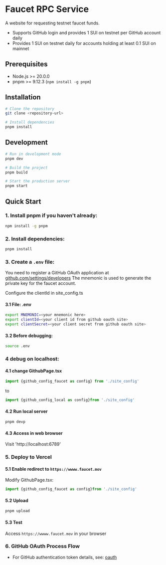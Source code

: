 # Faucet RPC Service
A website for requesting testnet faucet funds.
- Supports GitHub login and provides 1 SUI on testnet per GitHub account daily
- Provides 1 SUI on testnet daily for accounts holding at least 0.1 SUI on mainnet

## Prerequisites

- Node.js >= 20.0.0
- pnpm >= 9.12.3 (`npm install -g pnpm`)

## Installation

```bash
# Clone the repository
git clone <repository-url>

# Install dependencies
pnpm install
```

## Development

```bash
# Run in development mode
pnpm dev

# Build the project
pnpm build

# Start the production server
pnpm start
```

## Quick Start

### 1. Install pnpm if you haven't already:
```bash
npm install -g pnpm
```

### 2. Install dependencies:
```bash
pnpm install
```

### 3. Create a `.env` file:
You need to register a GitHub OAuth application at [github.com/settings/developers](https://github.com/settings/developers)
The mnemonic is used to generate the private key for the faucet account.

Configure the clientId in site_config.ts

#### 3.1 File: .env
```bash
export MNEMONIC=<your mnemonic here>
export clientId=<your client id from github oauth site>
export clientSecret=<your client secret from github oauth site>
```

#### 3.2 Before debugging:
```bash
source .env
```
### 4 debug on localhost:
#### 4.1 change GithubPage.tsx
```ts
import {github_config_faucet as config} from './site_config'
```
to
```ts
import {github_config_local as config}from './site_config'
```

#### 4.2 Run local server
```bash
pnpm devp
```

#### 4.3 Access in web browser
Visit 'http://localhost:6789'

### 5. Deploy to Vercel
#### 5.1 Enable redirect to `https://wwww.faucet.mov`
Modify GithubPage.tsx:
```ts
import {github_config_faucet as config}from './site_config'
```

#### 5.2 Upload
```bash
pnpm upload
```

#### 5.3 Test
Access `https://wwww.faucet.mov` in your browser

### 6. GitHub OAuth Process Flow
- For GitHub authentication token details, see: [oauth](./github-oauth.md)





